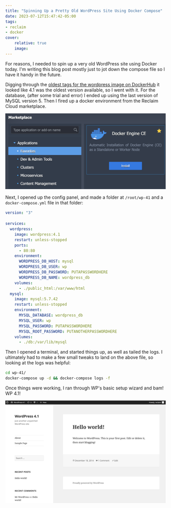 ```yaml
---
title: "Spinning Up a Pretty Old WordPress Site Using Docker Compose"
date: 2023-07-12T15:47:42-05:00
tags:
- reclaim
- docker
cover:
    relative: true
    image: 
---
```


For reasons, I needed to spin up a very old WordPress site using Docker today. I'm writing this blog post mostly just to jot down the compose file so I have it handy in the future.

Digging through the [oldest tags for the wordpress image on DockerHub](https://hub.docker.com/_/wordpress/tags?page=123) it looked like 4.1 was the oldest version available, so I went with it. For the database, (after some trial and error) I ended up using the last version of MySQL version 5. Then I fired up a docker environment from the Reclaim Cloud marketplace.

![a screenshot of the reclaim.cloud marketplace, specifically the Docker Engine CE installer](marketplace.png)

Next, I opened up the config panel, and made a folder at `/root/wp-41` and a `docker-compose.yml` file in that folder:

```yaml
version: "3"

services:
  wordpress:
    image: wordpress:4.1
    restart: unless-stopped
    ports:
      - 80:80
    environment:
      WORDPRESS_DB_HOST: mysql
      WORDPRESS_DB_USER: wp
      WORDPRESS_DB_PASSWORD: PUTAPASSWORDHERE
      WORDPRESS_DB_NAME: wordpress_db
    volumes:
      - ./public_html:/var/www/html
  mysql:
    image: mysql:5.7.42
    restart: unless-stopped
    environment:
      MYSQL_DATABASE: wordpress_db
      MYSQL_USER: wp
      MYSQL_PASSWORD: PUTAPASSWORDHERE
      MYSQL_ROOT_PASSWORD: PUTANOTHERPASSWORDHERE
    volumes:
      - ./db:/var/lib/mysql
```

Then I opened a terminal, and started things up, as well as tailed the logs. I ultimately had to make a few small tweaks to land on the above file, so looking at the logs was helpful:

```bash
cd wp-41/
docker-compose up -d && docker-compose logs -f
```

Once things were working, I ran through WP's basic setup wizard and bam! WP 4.1!

![a screenshot of WordPress 4.1](wp41.png)